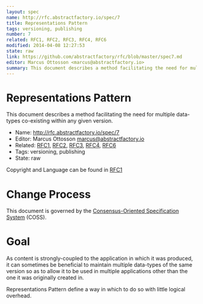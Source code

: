 ```yaml
---
layout: spec
name: http://rfc.abstractfactory.io/spec/7
title: Representations Pattern
tags: versioning, publishing
number: 7
related: RFC1, RFC2, RFC3, RFC4, RFC6
modified: 2014-04-08 12:27:53
state: raw
link: https://github.com/abstractfactory/rfc/blob/master/spec7.md
editor: Marcus Ottosson <marcus@abstractfactory.io>
summary: This document describes a method facilitating the need for multiple data-types co-existing within any given version.
---
```


# Representations Pattern

This document describes a method facilitating the need for multiple data-types co-existing within any given version.

* Name: http://rfc.abstractfactory.io/spec/7
* Editor: Marcus Ottosson <marcus@abstractfactory.io>
* Related: [RFC1](http://rfc.abstractfactory.io/spec/1), [RFC2](http://rfc.abstractfactory.io/spec/2), [RFC3](http://rfc.abstractfactory.io/spec/3), [RFC4](http://rfc.abstractfactory.io/spec/4), [RFC6](http://rfc.abstractfactory.io/spec/6)
* Tags: versioning, publishing
* State: raw

Copyright and Language can be found in [RFC1](http://rfc.abstractfactory.io/spec/1)

# Change Process

This document is governed by the [Consensus-Oriented Specification System](http://www.digistan.org/spec:1/COSS) (COSS).

# Goal

As content is strongly-coupled to the application in which it was produced, it can sometimes be beneficial to maintain multiple data-types of the same version so as to allow it to be used in multiple applications other than the one it was originally created in.

Representations Pattern define a way in which to do so with little logical overhead.
